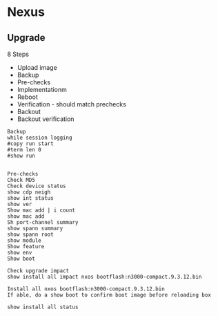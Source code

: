 # Nexus

## Upgrade

8 Steps

- Upload image
- Backup
- Pre-checks
- Implementationm
- Reboot
- Verification - should match prechecks
- Backout
- Backout verification

```
Backup
while session logging
#copy run start
#term len 0
#show run


Pre-checks
Check MD5
Check device status
show cdp neigh
show int status
show ver
Show mac add | i count
show mac add
Sh port-channel summary
show spann summary
show spann root
show module
Show feature
show env
Show boot

Check upgrade impact
show install all impact nxos bootflash:n3000-compact.9.3.12.bin

Install all nxos bootflash:n3000-compact.9.3.12.bin
If able, do a show boot to confirm boot image before reloading box

show install all status

```

